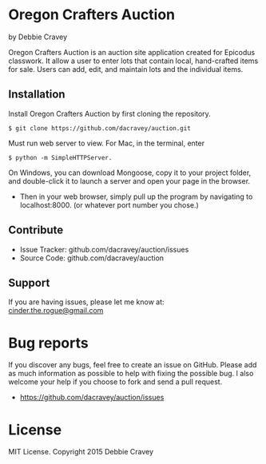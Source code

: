 
Oregon Crafters Auction
========

by Debbie Cravey

Oregon Crafters Auction is an auction site application created for Epicodus classwork. It allow a user to enter lots that contain local, hand-crafted items for sale. Users can add, edit, and maintain lots and the individual items.

Installation
------------

Install Oregon Crafters Auction by first cloning the repository.

```
$ git clone https://github.com/dacravey/auction.git

```

Must run web server to view. For Mac, in the terminal, enter

```
$ python -m SimpleHTTPServer.

```
On Windows, you can download Mongoose, copy it to your project folder, and double-click it to launch a server and open your page in the browser.

* Then in your web browser, simply pull up the program by navigating to localhost:8000. (or whatever port number you chose.)


Contribute
----------
- Issue Tracker: github.com/dacravey/auction/issues
- Source Code: github.com/dacravey/auction

Support
-------

If you are having issues, please let me know at: cinder.the.rogue@gmail.com

Bug reports
===========

If you discover any bugs, feel free to create an issue on GitHub. Please add as much information as possible to help with fixing the possible bug. I also welcome your help if you choose to fork and send a pull request.

- https://github.com/dacravey/auction/issues

License
=======

MIT License. Copyright 2015 Debbie Cravey
